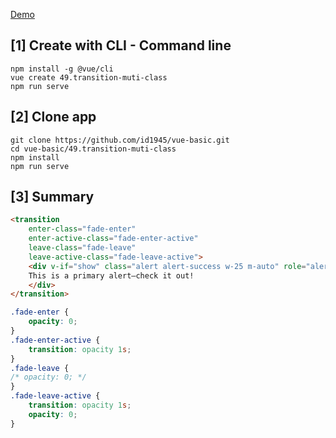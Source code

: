 [Demo](https://id1945.github.io/vue-basic/49.transition-muti-class/dist "Demo")

## [1] Create with CLI - Command line
```
npm install -g @vue/cli
vue create 49.transition-muti-class
npm run serve
```

## [2] Clone app
```
git clone https://github.com/id1945/vue-basic.git
cd vue-basic/49.transition-muti-class
npm install
npm run serve
```

## [3] Summary
````html
<transition
    enter-class="fade-enter"
    enter-active-class="fade-enter-active"
    leave-class="fade-leave"
    leave-active-class="fade-leave-active">
    <div v-if="show" class="alert alert-success w-25 m-auto" role="alert">
    This is a primary alert—check it out!
    </div>
</transition>
````
````css
.fade-enter {
    opacity: 0;
}
.fade-enter-active {
    transition: opacity 1s;
}
.fade-leave {
/* opacity: 0; */
}
.fade-leave-active {
    transition: opacity 1s;
    opacity: 0;
}
````